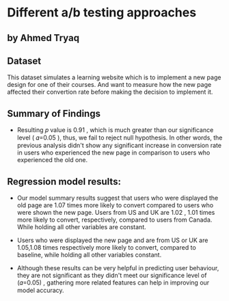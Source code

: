# Different a/b testing approaches
## by Ahmed Tryaq


## Dataset

This dataset simulates a learning website which is to implement a new page design for one of their courses. And want to measure how the new page affected their convertion rate before making the decision to implement it.

## Summary of Findings

- Resulting  𝑝  value is  0.91 , which is much greater than our significance level ( 𝛼=0.05 ), thus, we fail to reject null hypothesis.
In other words, the previous analysis didn't show any significant increase in conversion rate in users who experienced the new page in comparison to users who experienced the old one.
## Regression model results:
- Our model summary results suggest that users who were displayed the old page are  1.07  times more likely to convert compared to users who were shown the new page. Users from US and UK are  1.02 ,  1.01  times more likely to convert, respectively, compared to users from Canada. While holding all other variables are constant.

- Users who were displayed the new page and are from US or UK are  1.05,1.08  times respectively more likely to convert, compared to baseline, while holding all other variables constant.

- Although these results can be very helpful in predicting user behaviour, they are not significant as they didn't meet our significance level of  (𝛼=0.05) , gathering more related features can help in improving our model accuracy.
